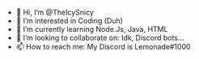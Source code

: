 - 👋 Hi, I’m @TheIcySnicy
- 👀 I’m interested in Coding (Duh)
- 🌱 I’m currently learning Node.Js, Java, HTML 
- 💞️ I’m looking to collaborate on: Idk, Discord bots...
- 📫 How to reach me: My Discord is Lemonade#1000

<!---
TheIcySnicy/TheIcySnicy is a ✨ special ✨ repository because its `README.md` (this file) appears on your GitHub profile.
You can click the Preview link to take a look at your changes.
--->

